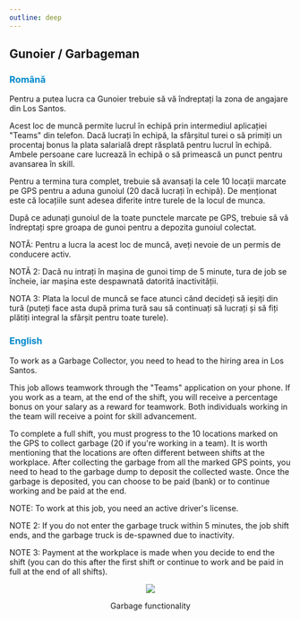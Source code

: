 ```yaml
---
outline: deep
---
```


## Gunoier / Garbageman

### <span style="color: #0088CC">Română</span>

Pentru a putea lucra ca Gunoier trebuie să vă îndreptați la zona de angajare din Los Santos. 

Acest loc de muncă permite lucrul în echipă prin intermediul aplicației "Teams" din telefon. Dacă lucrați în echipă, la sfârșitul turei o să primiți un procentaj bonus la plata salarială drept răsplată pentru lucrul în echipă. Ambele persoane care lucrează în echipă o să primească un punct pentru avansarea în skill.

Pentru a termina tura complet, trebuie să avansați la cele 10 locații marcate pe GPS pentru a aduna gunoiul (20 dacă lucrați în echipă). De menționat este că locațiile sunt adesea diferite intre turele de la locul de munca.

După ce adunați gunoiul de la toate punctele marcate pe GPS, trebuie să vă îndreptați spre groapa de gunoi pentru a depozita gunoiul colectat. 

NOTĂ: Pentru a lucra la acest loc de muncă, aveți nevoie de un permis de conducere activ.

NOTĂ 2: Dacă nu intrați în mașina de gunoi timp de 5 minute, tura de job se încheie, iar mașina este despawnată datorită inactivității.

NOTA 3: Plata la locul de muncă se face atunci când decideți să ieșiți din tură (puteți face asta după prima tură sau să continuați să lucrați și să fiți plătiți integral la sfârșit pentru toate turele). 

### <span style="color: #0088CC">English</span>

To work as a Garbage Collector, you need to head to the hiring area in Los Santos.

This job allows teamwork through the "Teams" application on your phone. If you work as a team, at the end of the shift, you will receive a percentage bonus on your salary as a reward for teamwork. Both individuals working in the team will receive a point for skill advancement.

To complete a full shift, you must progress to the 10 locations marked on the GPS to collect garbage (20 if you're working in a team). It is worth mentioning that the locations are often different between shifts at the workplace.
After collecting the garbage from all the marked GPS points, you need to head to the garbage dump to deposit the collected waste. Once the garbage is deposited, you can choose to be paid (bank) or to continue working and be paid at the end.

NOTE: To work at this job, you need an active driver's license.

NOTE 2: If you do not enter the garbage truck within 5 minutes, the job shift ends, and the garbage truck is de-spawned due to inactivity.

NOTE 3: Payment at the workplace is made when you decide to end the shift (you can do this after the first shift or continue to work and be paid in full at the end of all shifts).

<p align="center"><img src="https://i.imgur.com/wmy8XTQ.gif"/></p>
<p style="text-align: center">Garbage functionality</p>